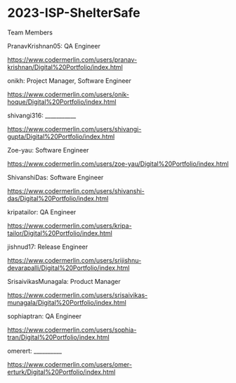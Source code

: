 # 2023-ISP-ShelterSafe
Team Members

PranavKrishnan05: QA Engineer

https://www.codermerlin.com/users/pranav-krishnan/Digital%20Portfolio/index.html

onikh: Project Manager, Software Engineer

https://www.codermerlin.com/users/onik-hoque/Digital%20Portfolio/index.html

shivangi316: ___________

https://www.codermerlin.com/users/shivangi-gupta/Digital%20Portfolio/index.html

Zoe-yau: Software Engineer

https://www.codermerlin.com/users/zoe-yau/Digital%20Portfolio/index.html

ShivanshiDas: Software Engineer

https://www.codermerlin.com/users/shivanshi-das/Digital%20Portfolio/index.html

kripatailor: QA Engineer

https://www.codermerlin.com/users/kripa-tailor/Digital%20Portfolio/index.html

jishnud17: Release Engineer

https://www.codermerlin.com/users/srijishnu-devarapalli/Digital%20Portfolio/index.html

SrisaivikasMunagala: Product Manager

https://www.codermerlin.com/users/srisaivikas-munagala/Digital%20Portfolio/index.html

sophiaptran: QA Engineer

https://www.codermerlin.com/users/sophia-tran/Digital%20Portfolio/index.html

omerert: __________

https://www.codermerlin.com/users/omer-erturk/Digital%20Portfolio/index.html
